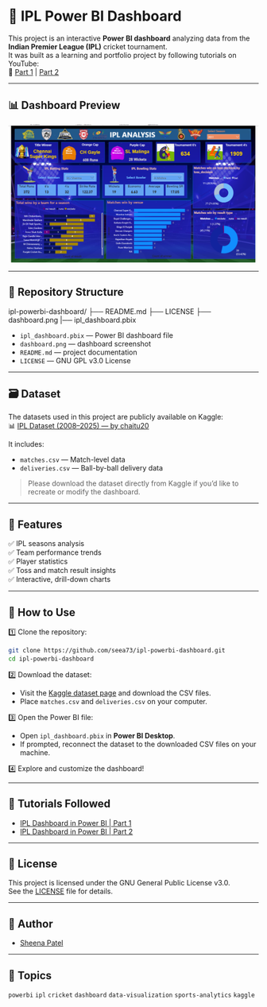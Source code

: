 # 🏏 IPL Power BI Dashboard

This project is an interactive **Power BI dashboard** analyzing data from the **Indian Premier League (IPL)** cricket tournament.  
It was built as a learning and portfolio project by following tutorials on YouTube:  
🎥 [Part 1](https://youtu.be/CwsMbz_CF4o) | [Part 2](https://youtu.be/kfTVbJb9yIE)

---

## 📊 Dashboard Preview

![Dashboard Screenshot](dashboard.png)



---

## 📂 Repository Structure

ipl-powerbi-dashboard/
├── README.md
├── LICENSE
├── dashboard.png
|── ipl_dashboard.pbix

- `ipl_dashboard.pbix` — Power BI dashboard file
- `dashboard.png` — dashboard screenshot
- `README.md` — project documentation
- `LICENSE` — GNU GPL v3.0 License

---

## 🗃️ Dataset

The datasets used in this project are publicly available on Kaggle:  
📊 [IPL Dataset (2008–2025) — by chaitu20](https://www.kaggle.com/datasets/chaitu20/ipl-dataset2008-2025)

It includes:
- `matches.csv` — Match-level data
- `deliveries.csv` — Ball-by-ball delivery data

> Please download the dataset directly from Kaggle if you’d like to recreate or modify the dashboard.

---

## 🚀 Features

✅ IPL seasons analysis  
✅ Team performance trends  
✅ Player statistics  
✅ Toss and match result insights  
✅ Interactive, drill-down charts

---

## 📖 How to Use

1️⃣ Clone the repository:
```bash
git clone https://github.com/seea73/ipl-powerbi-dashboard.git
cd ipl-powerbi-dashboard
```

2️⃣ Download the dataset:
- Visit the [Kaggle dataset page](https://www.kaggle.com/datasets/chaitu20/ipl-dataset2008-2025) and download the CSV files.
- Place `matches.csv` and `deliveries.csv` on your computer.

3️⃣ Open the Power BI file:
- Open `ipl_dashboard.pbix` in **Power BI Desktop**.
- If prompted, reconnect the dataset to the downloaded CSV files on your machine.

4️⃣ Explore and customize the dashboard!

---

## 🎥 Tutorials Followed

- [IPL Dashboard in Power BI | Part 1](https://youtu.be/CwsMbz_CF4o)  
- [IPL Dashboard in Power BI | Part 2](https://youtu.be/kfTVbJb9yIE)

---

## 📝 License

This project is licensed under the GNU General Public License v3.0.  
See the [LICENSE](LICENSE) file for details.

---

## 👤 Author

- [Sheena Patel](https://github.com/seea73)

---

## 🔖 Topics

`powerbi` `ipl` `cricket` `dashboard` `data-visualization` `sports-analytics` `kaggle`
